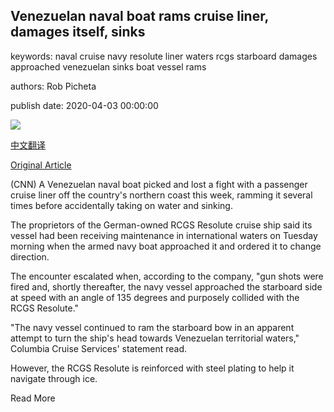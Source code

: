 ## Venezuelan naval boat rams cruise liner, damages itself, sinks

keywords: naval cruise navy resolute liner waters rcgs starboard damages approached venezuelan sinks boat vessel rams

authors: Rob Picheta

publish date: 2020-04-03 00:00:00

![](https://cdn.cnn.com/cnnnext/dam/assets/200403113716-rcgs-resolute-columbia-cruise-services-super-tease.jpg)

[中文翻译](Venezuelan%20naval%20boat%20rams%20cruise%20liner%2C%20damages%20itself%2C%20sinks_zh.md)

[Original Article](https://edition.cnn.com/2020/04/03/americas/venezuela-navy-cruise-liner-incident-intl/index.html)

(CNN) A Venezuelan naval boat picked and lost a fight with a passenger cruise liner off the country's northern coast this week, ramming it several times before accidentally taking on water and sinking.

The proprietors of the German-owned RCGS Resolute cruise ship said its vessel had been receiving maintenance in international waters on Tuesday morning when the armed navy boat approached it and ordered it to change direction.

The encounter escalated when, according to the company, "gun shots were fired and, shortly thereafter, the navy vessel approached the starboard side at speed with an angle of 135 degrees and purposely collided with the RCGS Resolute."

"The navy vessel continued to ram the starboard bow in an apparent attempt to turn the ship's head towards Venezuelan territorial waters," Columbia Cruise Services' statement read.

However, the RCGS Resolute is reinforced with steel plating to help it navigate through ice.

Read More